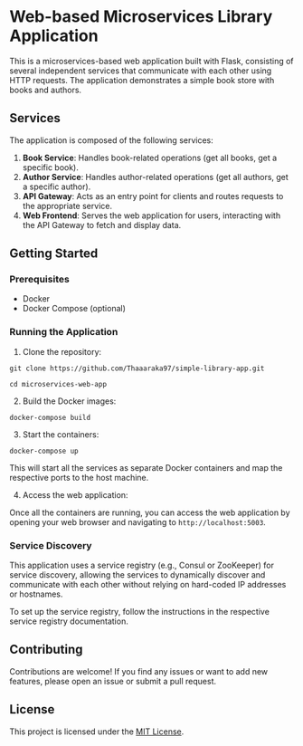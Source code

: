 # Web-based Microservices Library Application

This is a microservices-based web application built with Flask, consisting of several independent services that communicate with each other using HTTP requests. The application demonstrates a simple book store with books and authors.

## Services

The application is composed of the following services:

1. **Book Service**: Handles book-related operations (get all books, get a specific book).
2. **Author Service**: Handles author-related operations (get all authors, get a specific author).
3. **API Gateway**: Acts as an entry point for clients and routes requests to the appropriate service.
4. **Web Frontend**: Serves the web application for users, interacting with the API Gateway to fetch and display data.

## Getting Started

### Prerequisites

- Docker
- Docker Compose (optional)

### Running the Application

1. Clone the repository:

`git clone https://github.com/Thaaaraka97/simple-library-app.git`

`cd microservices-web-app`

2. Build the Docker images:

`docker-compose build`

3. Start the containers:

`docker-compose up`

This will start all the services as separate Docker containers and map the respective ports to the host machine.

4. Access the web application:

Once all the containers are running, you can access the web application by opening your web browser and navigating to `http://localhost:5003`.

### Service Discovery

This application uses a service registry (e.g., Consul or ZooKeeper) for service discovery, allowing the services to dynamically discover and communicate with each other without relying on hard-coded IP addresses or hostnames.

To set up the service registry, follow the instructions in the respective service registry documentation.

## Contributing

Contributions are welcome! If you find any issues or want to add new features, please open an issue or submit a pull request.

## License

This project is licensed under the [MIT License](LICENSE).